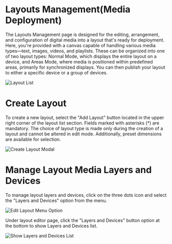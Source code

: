 # Layouts Management(Media Deployment)

<div class="description">
The Layouts Management page is designed for the editing, arrangement, and configuration of digital media into a layout that's ready for deployment. Here, you're provided with a canvas capable of handling various media types—text, images, videos, and playlists. These can be organized into one of two layout types: Normal Mode, which displays the entire layout on a device, and Areas Mode, where media is positioned within predefined areas, primarily for synchronized displays. You can then publish your layout to either a specific device or a group of devices.

![Layout List](/images/layouts/list.png ":size=100%")
</div>

# Create Layout

<div class="description">
To create a new layout, select the "Add Layout" button located in the upper right corner of the layout list section. Fields marked with asterisks (*) are mandatory. The choice of layout type is made only during the creation of a layout and cannot be altered in edit mode. Additionally, preset dimensions are available for selection.

![Create Layout Modal](/images/layouts/add-layout.png ":size=100%")
</div>

# Manage Layout Media Layers and Devices

<div class="description">
To manage layout layers and devices, click on the three dots icon and select the "Layers and Devices" option from the menu.

![Edit Layout Menu Option](/images/layouts/edit-layout-menu.png ":size=100%")

Under layout editor page, click the "Layers and Devices" button option at the bottom to show Layers and Devices list.

![Show Layers and Devices List](/images/layouts/show-layers-devices-list.png ":size=100%")

</div>
